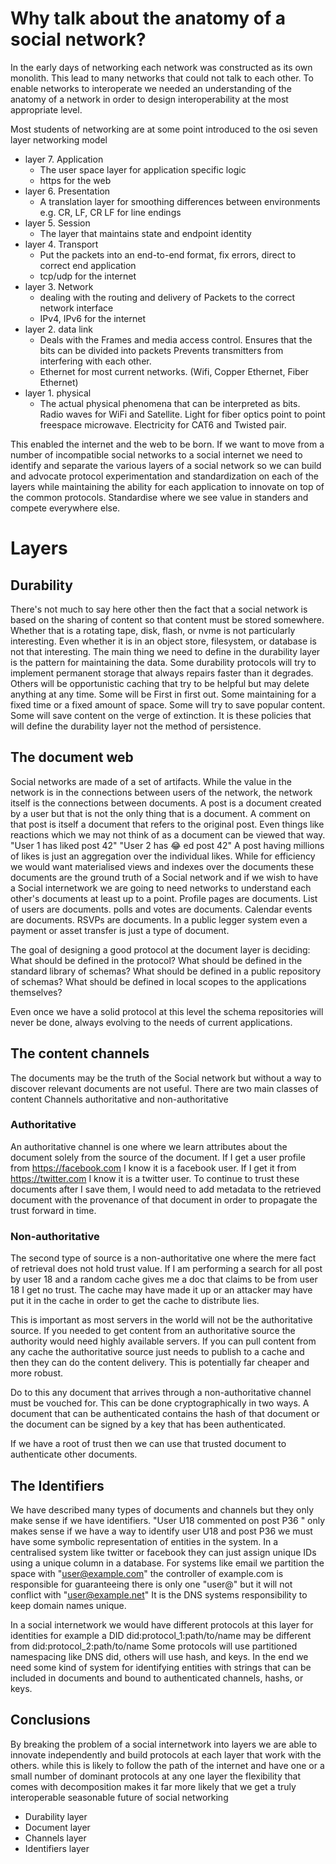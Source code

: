 # Why talk about the anatomy of a social network?
In the early days of networking each network was constructed
as its own monolith. This lead to many networks that could not
talk to each other. To enable networks to interoperate we needed
an understanding of the anatomy of a network in order to design
interoperability at the most appropriate level.
 
Most students of networking are at some point introduced to the osi
seven layer networking model
 
 * layer 7. Application
    *  The user space layer for application specific logic
    *  https for the web
 * layer 6. Presentation
    *  A translation layer for smoothing differences between environments 
       e.g. CR, LF, CR LF for line endings
 * layer 5. Session
    *  The layer that maintains state and endpoint identity
 * layer 4. Transport
    *  Put the packets into an end-to-end format, fix errors, 
       direct to correct end application
    *  tcp/udp for the internet
 * layer 3. Network
    *  dealing with the routing and delivery of Packets 
       to the correct network interface
    *  IPv4, IPv6 for the internet
 * layer 2. data link
    *  Deals with the Frames and media access control.
       Ensures that the bits can be divided into packets
       Prevents transmitters from interfering with each other.
    *  Ethernet for most current networks. 
       (Wifi, Copper Ethernet, Fiber Ethernet)
 * layer 1. physical
    *  The actual physical phenomena that can be interpreted as bits.
       Radio waves for WiFi and Satellite.
       Light for fiber optics point to point freespace microwave.
       Electricity for CAT6 and Twisted pair.

This enabled the internet and the web to be born.
If we want to move from a number of incompatible social networks to a
social internet we need to identify and separate the various layers of a
social network so we can build and advocate protocol experimentation and
standardization on each of the layers while maintaining the ability
for each application to innovate on top of the common protocols.
Standardise where we see value in standers and compete everywhere else.
 
# Layers
 
## Durability
There's not much to say here other then the fact that a social network is
based on the sharing of content so that content must be stored somewhere.
Whether that is a rotating tape, disk, flash, or nvme is not particularly
interesting. Even whether it is in an object store, filesystem, or database is
not that interesting.
The main thing we need to define in the durability layer is the pattern for 
maintaining the data.
Some durability protocols will try to implement permanent storage that always
repairs faster than it degrades.
Others will be opportunistic caching that try to be helpful
but may delete anything at any time.
Some will be First in first out. Some maintaining for a
fixed time or a fixed amount of space.
Some will try to save popular content.
Some will save content on the verge of extinction.
It is these policies that will define the durability layer
not the method of persistence.
 
## The document web
Social networks are made of a set of artifacts. 
While the value in the network is in the
connections between users of the network, 
the network itself is the connections between documents.
A post is a document created by a user 
but that is not the only thing that is a document.
A comment on that post is itself a document that refers to the original post.
Even things like reactions which we may not think of as a document
can be viewed that way.
"User 1 has liked post 42"
"User 2 has 😂 ed post 42"
A post having millions of likes is just an aggregation over the individual likes. 
While for efficiency we would want materialised views and indexes over 
the documents these documents
are the ground truth of a Social network and if we wish to have a 
Social internetwork we are going to need networks to understand each other's
documents at least up to a point.
Profile pages are documents.
List of users are documents.
polls and votes are documents.
Calendar events are documents.
RSVPs are documents.
In a public legger system even a payment 
or asset transfer is just a type of document.
 
The goal of designing a good protocol at the document layer is deciding:
 What should be defined in the protocol?
 What should be defined in the standard library of schemas?
 What should be defined in a public repository of schemas? 
 What should be defined in local scopes to the applications themselves?
 
Even once we have a solid protocol at this level the schema repositories will
never be done, always evolving to the needs of current applications.
 
## The content channels
The documents may be the truth of the Social network 
but without a way to discover relevant documents are not useful.
There are two main classes of content
Channels authoritative and non-authoritative
 
### Authoritative
An authoritative channel is one where we learn attributes about the document
solely from the source of the document.
If I get a user profile from https://facebook.com
I know it is a facebook user. 
If I get it from https://twitter.com I know it is a twitter user.
To continue to trust these documents after I save them,
I would need to add metadata to the retrieved document with
the provenance of that document in order to propagate the trust forward in time.
 
### Non-authoritative
The second type of source is a non-authoritative one where the mere fact of
retrieval does not hold trust value.
If I am performing a search for all post by user 18 and a random cache gives
me a doc that claims to be from user 18 I get no trust.
The cache may have made it up or an attacker may
have put it in the cache in order to get the cache to distribute lies.
 
This is important as most servers in the world will 
not be the authoritative source.
If you needed to get content from an authoritative source the authority
would need highly available servers.
If you can pull content from any cache the authoritative
source just needs to publish to a cache and then
they can do the content delivery.
This is potentially far cheaper and more robust.
 
Do to this any document that arrives through a
non-authoritative channel must be vouched for.
This can be done cryptographically in two ways.
A document that can be authenticated contains the hash of that document
or the document can be signed by a key that has been authenticated.
 
If we have a root of trust then we can use that trusted document to
authenticate other documents.
 
 
## The Identifiers
We have described many types of documents and channels but
they only make sense if we have identifiers.
"User U18 commented on post P36 " only makes sense if we have a way to identify
user U18 and post P36 we must have some symbolic representation of entities in
the system.
In a centralised system like twitter or facebook they can just assign unique IDs
using a unique column in a database.
For systems like email we partition the space with "user@example.com"
the controller of example.com is responsible for guaranteeing
there is only one "user@"
but it will not conflict with "user@example.net"
It is the DNS systems responsibility to keep domain names unique.
 
In a social internetwork we would have different
protocols at this layer for identities
for example a DID did:protocol_1:path/to/name
may be different from did:protocol_2:path/to/name
Some protocols will use partitioned namespacing like DNS did,
others will use hash, and keys.
In the end we need some kind of system for identifying entities with strings
that can be included in documents
and bound to authenticated channels, hashs, or keys.
 
## Conclusions
By breaking the problem of a social internetwork into layers we are able
to innovate independently and build protocols at each layer that work
with the others. while this is likely to follow the path of the internet and
have one or a small number of dominant protocols at any one layer
the flexibility that comes with decomposition makes it far more likely that
we get a truly interoperable seasonable future of social networking
* Durability layer
* Document layer
* Channels layer
* Identifiers layer
